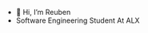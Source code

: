 - 👋 Hi, I’m Reuben
- Software Engineering Student At ALX


<!---
Reubs98/Reubs98 is a ✨ special ✨ repository because its `README.md` (this file) appears on your GitHub profile.
You can click the Preview link to take a look at your changes.
--->

